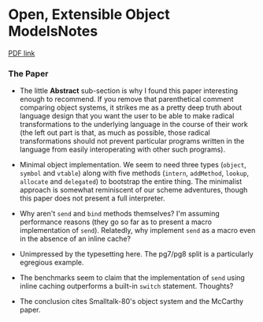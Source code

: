 # Open, Extensible Object ModelsNotes
[PDF link](piumarta.com/software/cola/objmodel2.pdf)

### The Paper

- The little **Abstract** sub-section is why I found this paper interesting enough to recommend. If you remove that parenthetical comment comparing object systems, it strikes me as a pretty deep truth about language design that you want the user to be able to make radical transformations to the underlying language in the course of their work (the left out part is that, as much as possible, those radical transformations should not prevent particular programs written in the language from easily interoperating with other such programs).

- Minimal object implementation. We seem to need three types (`object`, `symbol` and `vtable`) along with five methods (`intern`, `addMethod`, `lookup`, `allocate` and `delegated`) to bootstrap the entire thing. The minimalist approach is somewhat reminiscent of our scheme adventures, though this paper does not present a full interpreter.

- Why aren't `send` and `bind` methods themselves? I'm assuming performance reasons (they go so far as to present a macro implementation of `send`). Relatedly, why implement `send` as a macro even in the absence of an inline cache?

- Unimpressed by the typesetting here. The pg7/pg8 split is a particularly egregious example.

- The benchmarks seem to claim that the implementation of `send` using inline caching outperforms a built-in `switch` statement. Thoughts?

- The conclusion cites Smalltalk-80's object system and the McCarthy paper.
